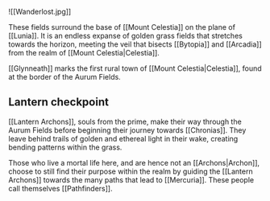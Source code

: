 ![[Wanderlost.jpg]]

These fields surround the base of [[Mount Celestia]] on the plane of [[Lunia]]. It is an endless expanse of golden grass fields that stretches towards the horizon, meeting the veil that bisects [[Bytopia]] and [[Arcadia]] from the realm of [[Mount Celestia|Celestia]].

[[Glynneath]] marks the first rural town of [[Mount Celestia|Celestia]], found at the border of the Aurum Fields.
## Lantern checkpoint
[[Lantern Archons]], souls from the prime, make their way through the Aurum Fields before beginning their journey towards [[Chronias]]. They leave behind trails of golden and ethereal light in their wake, creating bending patterns within the grass.

Those who live a mortal life here, and are hence not an [[Archons|Archon]], choose to still find their purpose within the realm by guiding the [[Lantern Archons]] towards the many paths that lead to [[Mercuria]]. These people call themselves [[Pathfinders]].